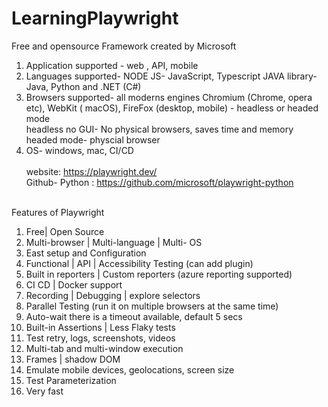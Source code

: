 # LearningPlaywright

Free and opensource Framework created by Microsoft
<br>  
1. Application supported - web , API, mobile <br>
2. Languages supported-  NODE JS- JavaScript, Typescript
JAVA library- Java, Python and .NET (C#) <br>
3. Browsers supported- all moderns engines Chromium (Chrome, opera etc), WebKit ( macOS), FireFox (desktop, mobile) - headless or headed mode <br>
headless no GUI- No physical browsers, saves time and memory <br>
headed mode- physcial browser<br>
4. OS- windows, mac, CI/CD <br><br>
website: https://playwright.dev/ <br>
Github- Python : https://github.com/microsoft/playwright-python <br><br>

Features of Playwright <br>
1. Free| Open Source <br>
2. Multi-browser | Multi-language | Multi- OS <br>
3. East setup and Configuration <br>
4. Functional | API | Accessibility Testing (can add plugin) <br>
5. Built in reporters | Custom reporters (azure reporting supported) <br>
5. CI CD | Docker support <br>
6. Recording | Debugging | explore selectors <br>
7. Parallel Testing (run it on multiple browsers at the same time) <br>
8. Auto-wait there is a timeout available, default 5 secs <br>
9. Built-in Assertions | Less Flaky tests <br>
10. Test retry, logs, screenshots, videos <br>
11. Multi-tab and multi-window execution <br>
12. Frames | shadow DOM <br>
13. Emulate mobile devices, geolocations, screen size <br>
14. Test Parameterization <br>
15. Very fast <br>



